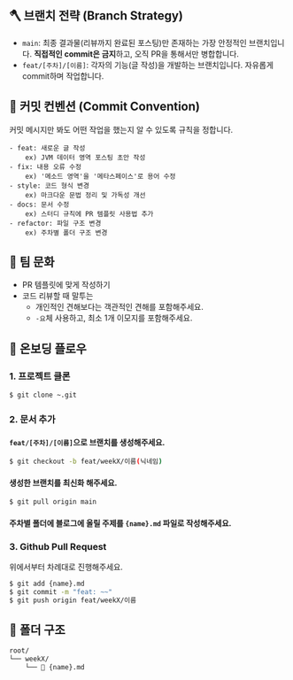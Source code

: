 ## 🪓 브랜치 전략 (Branch Strategy)

- `main`: 최종 결과물(리뷰까지 완료된 포스팅)만 존재하는 가장 안정적인 브랜치입니다. **직접적인 commit은 금지**하고, 오직 PR을 통해서만 병합합니다.
- `feat/[주차]/[이름]`: 각자의 기능(글 작성)을 개발하는 브랜치입니다. 자유롭게 commit하며 작업합니다.

## 💬 커밋 컨벤션 (Commit Convention)

커밋 메시지만 봐도 어떤 작업을 했는지 알 수 있도록 규칙을 정합니다.

```shell
- feat: 새로운 글 작성 
    ex) JVM 데이터 영역 포스팅 초안 작성
- fix: 내용 오류 수정 
    ex) '메소드 영역'을 '메타스페이스'로 용어 수정
- style: 코드 형식 변경
    ex) 마크다운 문법 정리 및 가독성 개선 
- docs: 문서 수정 
    ex) 스터디 규칙에 PR 템플릿 사용법 추가
- refactor: 파일 구조 변경
    ex) 주차별 폴더 구조 변경 
```
## 👥 팀 문화

- PR 템플릿에 맞게 작성하기
- 코드 리뷰할 때 말투는
    - 개인적인 견해보다는 객관적인 견해를 포함해주세요.
    - `-요`체 사용하고, 최소 1개 이모지를 포함해주세요.

## 👋 온보딩 플로우

### 1. 프로젝트 클론

```bash
$ git clone ~.git
```

### 2. 문서 추가
#### `feat/[주차]/[이름]`으로 브랜치를 생성해주세요.
```bash
$ git checkout -b feat/weekX/이름(닉네임)
```

#### 생성한 브랜치를 최신화 해주세요.
```bash
$ git pull origin main 
```

#### 주차별 폴더에 블로그에 올릴 주제를 `{name}.md` 파일로 작성해주세요.

### 3. Github Pull Request
위에서부터 차례대로 진행해주세요.

```bash
$ git add {name}.md
$ git commit -m "feat: ~~"
$ git push origin feat/weekX/이름
```

## 📁 폴더 구조

```markdown
root/
└── weekX/
    └── 📄 {name}.md
```